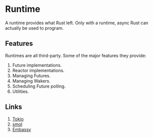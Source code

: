 # Runtime

A runtime provides what Rust left. Only with a runtime, async Rust can actually
be used to program.

## Features

Runtimes are all third-party. Some of the major features they provide:

1. Future implementations.
1. Reactor implementations.
1. Managing Futures.
1. Managing Wakers.
1. Scheduling Future polling.
1. Utilities.

## Links

1. [Tokio](https://github.com/tokio-rs/tokio)
1. [smol](https://github.com/smol-rs/smol)
1. [Embassy](https://github.com/embassy-rs/embassy)